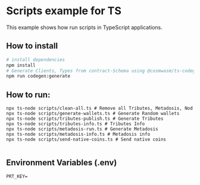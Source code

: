 # Scripts example for TS

This example shows how run scripts in TypeScript applications.
## How to install

```bash
# install dependencies
npm install
# Generate Clients, Types from contract-Schema using @cosmwasm/ts-codegen
npm run codegen:generate 
```





## How to run:

```shell
npx ts-node scripts/clean-all.ts # Remove all Tributes, Metadosis, Nod
npx ts-node scripts/generate-wallets.ts # Generate Random wallets
npx ts-node scripts/tributes-publish.ts # Generate Tributes
npx ts-node scripts/tributes-info.ts # Tributes Info
npx ts-node scripts/metadosis-run.ts # Generate Metadosis
npx ts-node scripts/metadosis-info.ts # Metadosis info
npx ts-node scripts/send-native-coins.ts # Send native coins


```
## Environment Variables (.env)

```
PRT_KEY=
```
